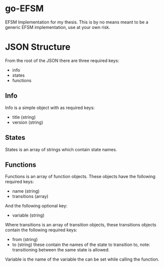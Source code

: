 # go-EFSM
EFSM Implementation for my thesis. This is by no means meant to be a generic EFSM implementation, use at your own risk.

# JSON Structure
From the root of the JSON there are three required keys:
  - info
  - states
  - functions

## Info
Info is a simple object with as required keys:
  - title (string)
  - version (string)

## States
States is an array of strings which contain state names.

## Functions
Functions is an array of function objects. These objects have the following required keys:
  - name (string)
  - transitions (array)
  
And the following optional key:
  - variable (string)

Where transitions is an array of transition objects, these transitions objects contain the following required keys:
  - from (string)
  - to (string)
these contain the names of the state to transition to, note: transitioning between the same state is allowed.

Variable is the name of the variable the can be set while calling the function.
